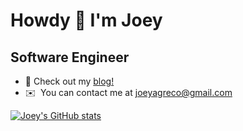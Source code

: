 Howdy 👋 I'm Joey
===========================

Software Engineer
-----------------

* 📝  Check out my [blog!](https://joeyagreco.com/blog/)
* ✉️  You can contact me at [joeyagreco@gmail.com](mailto:joeyagreco@gmail.com)

<a href="http://www.github.com/joeyagreco"><img src="https://github-readme-stats.vercel.app/api?username=joeyagreco&show_icons=true&count_private=true&show_icons=true&theme=aura&hide_rank=true&include_all_commits=true&hide_title=true" alt="Joey's GitHub stats" /></a>
